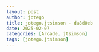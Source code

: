 ```yaml
---
layout: post
author: jotego
title: jotego.jtsimson - da8d0eb
date: 2025-02-07
categories: [Arcade, jtsimson]
tags: [jotego.jtsimson]
---
```


